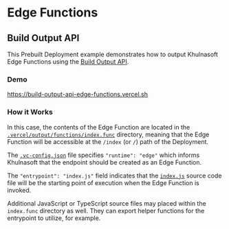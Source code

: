 # Edge Functions

## Build Output API

This Prebuilt Deployment example demonstrates how to output Khulnasoft Edge Functions using the [Build Output API](https://vercel.com/docs/build-output-api/v3#vercel-primitives/edge-functions).

### Demo

https://build-output-api-edge-functions.vercel.sh

### How it Works

In this case, the contents of the Edge Function are located in the
[`.vercel/output/functions/index.func`](./.vercel/output/functions/index.func) directory,
meaning that the Edge Function will be accessible at the `/index` (or `/`) path of the Deployment.

The [`.vc-config.json`](./.vercel/output/functions/index.func/.vc-config.json) file specifies `"runtime": "edge"`
which informs Khulnasoft that the endpoint should be created as an Edge Function.

The `"entrypoint": "index.js"` field indicates that the [`index.js`](.vercel/output/functions/index.func/index.js)
source code file will be the starting point of execution when the Edge Function is invoked.

Additional JavaScript or TypeScript source files may placed within the `index.func` directory as well.
They can export helper functions for the entrypoint to utilize, for example.
